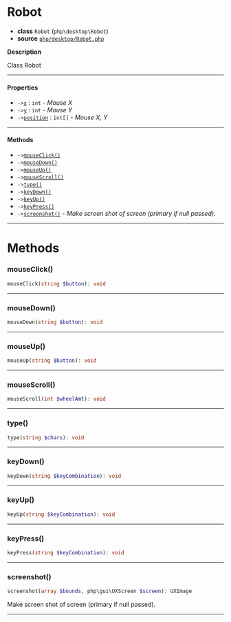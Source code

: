 # Robot

- **class** `Robot` (`php\desktop\Robot`)
- **source** [`php/desktop/Robot.php`](./src/main/resources/JPHP-INF/sdk/php/desktop/Robot.php)

**Description**

Class Robot

---

#### Properties

- `->`[`x`](#prop-x) : `int` - _Mouse X_
- `->`[`y`](#prop-y) : `int` - _Mouse Y_
- `->`[`position`](#prop-position) : `int[]` - _Mouse X, Y_

---

#### Methods

- `->`[`mouseClick()`](#method-mouseclick)
- `->`[`mouseDown()`](#method-mousedown)
- `->`[`mouseUp()`](#method-mouseup)
- `->`[`mouseScroll()`](#method-mousescroll)
- `->`[`type()`](#method-type)
- `->`[`keyDown()`](#method-keydown)
- `->`[`keyUp()`](#method-keyup)
- `->`[`keyPress()`](#method-keypress)
- `->`[`screenshot()`](#method-screenshot) - _Make screen shot of screen (primary if null passed)._

---
# Methods

<a name="method-mouseclick"></a>

### mouseClick()
```php
mouseClick(string $button): void
```

---

<a name="method-mousedown"></a>

### mouseDown()
```php
mouseDown(string $button): void
```

---

<a name="method-mouseup"></a>

### mouseUp()
```php
mouseUp(string $button): void
```

---

<a name="method-mousescroll"></a>

### mouseScroll()
```php
mouseScroll(int $wheelAmt): void
```

---

<a name="method-type"></a>

### type()
```php
type(string $chars): void
```

---

<a name="method-keydown"></a>

### keyDown()
```php
keyDown(string $keyCombination): void
```

---

<a name="method-keyup"></a>

### keyUp()
```php
keyUp(string $keyCombination): void
```

---

<a name="method-keypress"></a>

### keyPress()
```php
keyPress(string $keyCombination): void
```

---

<a name="method-screenshot"></a>

### screenshot()
```php
screenshot(array $bounds, php\gui\UXScreen $screen): UXImage
```
Make screen shot of screen (primary if null passed).

---
